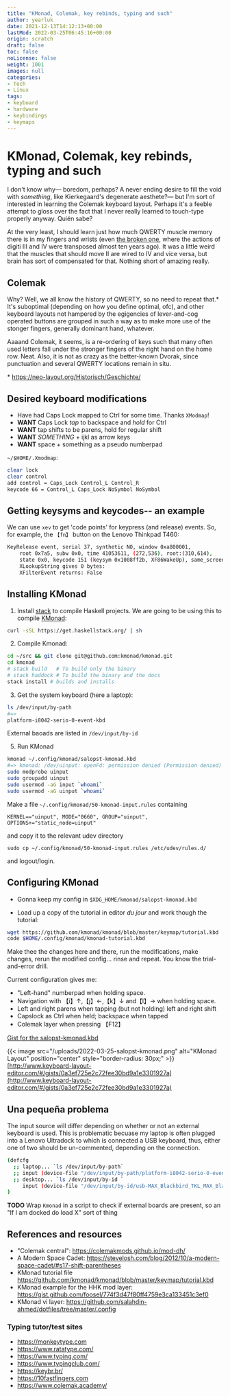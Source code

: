 ```yaml
---
title: "KMonad, Colemak, key rebinds, typing and such"
author: yearluk
date: 2021-12-13T14:12:13+00:00
lastMod: 2022-03-25T06:45:16+00:00
origin: scratch
draft: false
toc: false
noLicense: false
weight: 1001
images: null
categories: 
- Tech
- Linux
tags:
- keyboard
- hardware
- keybindings
- keymaps
---
```

# KMonad, Colemak, key rebinds, typing and such

I don't know why— boredom, perhaps? A never ending desire to fill the void with *something*, like Kierkegaard's degenerate aesthete?— but I'm sort of interested in learning the Colemak keyboard layout. Perhaps it's a feeble attempt to gloss over the fact that I never really learned to touch-type properly anyway. Quién sabe?

At the very least, I should learn just how much QWERTY muscle memory there is in my fingers and wrists (even [the broken one](https://stephen.yearl.us/oopsies-iii/), where the actions of digiti III and IV were transposed almost ten years ago). It was a little weird that the muscles that should move II are wired to IV and vice versa, but brain has sort of compensated for that. Nothing short of amazing really.

## Colemak

Why? Well, we all know the history of QWERTY, so no need to repeat that.\* It's suboptimal (depending on how you define optimal, ofc), and other keyboard layouts not hampered by the egigencies of lever-and-cog operated buttons are grouped in such a way as to make more use of the stonger fingers, generally dominant hand, whatever.

Aaaand Colemak, it seems, is a re-ordering of keys such that many often used letters fall under the stronger fingers of the right hand on the home row. Neat. Also, it is not as crazy as the better-known Dvorak, since punctuation and several QWERTY locations remain in situ.

\* <https://neo-layout.org/Historisch/Geschichte/>

## Desired keyboard modifications

- Have had Caps Lock mapped to Ctrl for some time. Thanks `XModmap`!
- **WANT** Caps Lock *tap* to backspace and *hold* for Ctrl
- **WANT** tap shifts to be parens, hold for regular shift
- **WANT** *SOMETHING* + ijkl as arrow keys
- **WANT** space + something as a pseudo numberpad

`~/$HOME/.Xmodmap`:

```bash
clear lock
clear control
add control = Caps_Lock Control_L Control_R
keycode 66 = Control_L Caps_Lock NoSymbol NoSymbol
```

## Getting keysyms and keycodes-- an example

We can use `xev` to get 'code points' for keypress (and release) events. So, for example, the `【fn】` button on the Lenovo Thinkpad T460:

```bash
KeyRelease event, serial 37, synthetic NO, window 0xa800001,
    root 0x7a5, subw 0x0, time 41053611, (272,536), root:(310,614),
    state 0x0, keycode 151 (keysym 0x1008ff2b, XF86WakeUp), same_screen YES,
    XLookupString gives 0 bytes:
    XFilterEvent returns: False
```

## Installing KMonad

1. Install [stack](https://github.com/commercialhaskell/stack) to compile Haskell projects. We are going to be using this to compile [KMonad](https://github.com/kmonad/kmonad):

```bash
curl -sSL https://get.haskellstack.org/ | sh
```

2. Compile Kmonad:

```bash
cd ~/src && git clone git@github.com:kmonad/kmonad.git
cd kmonad
# stack build   # To build only the binary
# stack haddock # To build the binary and the docs
stack install # builds and installs
```

3. Get the system keyboard (here a laptop):

```bash
ls /dev/input/by-path
#=>
platform-i8042-serio-0-event-kbd
```

External baoads are listed in `/dev/input/by-id`

5. Run KMonad

```bash
kmonad ~/.config/kmonad/salopst-kmonad.kbd
#=> kmonad: /dev/uinput: openFd: permission denied (Permission denied)
sudo modprobe uinput
sudo groupadd uinput
sudo usermod -aG input `whoami`
sudo usermod -aG uinput `whoami`
```

Make a file `~/.config/kmonad/50-kmonad-input.rules` containing

```text
KERNEL=="uinput", MODE="0660", GROUP="uinput", OPTIONS+="static_node=uinput"
```

and copy it to the relevant udev directory

`sudo cp ~/.config/kmonad/50-kmonad-input.rules /etc/udev/rules.d/`

and logout/login.

## Configuring KMonad

- Gonna keep my config in `$XDG_HOME/kmonad/salopst-kmonad.kbd`

- Load up a copy of the tutorial in editor *du jour* and work though the tutorial:

```bash
wget https://github.com/kmonad/kmonad/blob/master/keymap/tutorial.kbd -O $HOME/.config/kmonad/kmonad-tutorial2.kbd
code $HOME/.config/kmonad/kmonad-tutorial.kbd
```

Make thee the changes here and there, run the modifications, make changes, rerun the modified config… rinse and repeat. You know the trial-and-error drill.

Current configuration gives me:

- "Left-hand" numberpad when holding space.
- Navigation with  【i】↑,【j】←,【k】↓ and【l】→ when holding space.
- Left and right parens when tapping (but not holding) left and right shift
- Capslock as Ctrl when held; backspace when tapped
- Colemak layer when pressing 【F12】

[Gist for the salopst-kmonad.kbd](https://gist.github.com/salopst/1f70d60975d232822acc9fbbcc360309)

{{< image src="/uploads/2022-03-25-salopst-kmonad.png" alt="KMonad Layout" position="center" style="border-radius: 30px;" >}}
[http://www.keyboard-layout-editor.com/#/gists/0a3ef725e2c72fee30bd9a1e3301927a](http://www.keyboard-layout-editor.com/#/gists/0a3ef725e2c72fee30bd9a1e3301927a)

## Una pequeña problema

The input source will differ depending on whether or not an external keyboard is used. This is problematic becuase my laptop is often plugged into a Lenovo Ultradock to which is connected a USB keyboard, thus, either one of two should be un-commented, depending on the connection.

```bash
(defcfg
  ;; laptop... `ls /dev/input/by-path`
  ;; input (device-file "/dev/input/by-path/platform-i8042-serio-0-event-kbd")
  ;; desktop... `ls /dev/input/by-id `
     input (device-file "/dev/input/by-id/usb-MAX_Blackbird_TKL_MAX_Blackbird_TKL-event-kbd")
)
```

**TODO** Wrap `Kmonad` in a script to check if external boards are present, so an "If I am docked do load X" sort of thing

## References and resources

- "Colemak central": <https://colemakmods.github.io/mod-dh/>
- A Modern Space Cadet: <https://stevelosh.com/blog/2012/10/a-modern-space-cadet/#s17-shift-parentheses>
- KMonad tutorial file <https://github.com/kmonad/kmonad/blob/master/keymap/tutorial.kbd>
- KMonad example for the HHK mod layer: <https://gist.github.com/foosel/774f3d47f80ff4759e3ca133451c3ef0>
- KMonad vi layer: <https://github.com/salahdin-ahmed/dotfiles/tree/master/.config>

### Typing tutor/test sites

- <https://monkeytype.com>
- <https://www.ratatype.com/>
- <https://www.typing.com/>
- <https://www.typingclub.com/>
- <https://keybr.br/>
- <https://10fastfingers.com>
- <https://www.colemak.academy/>
